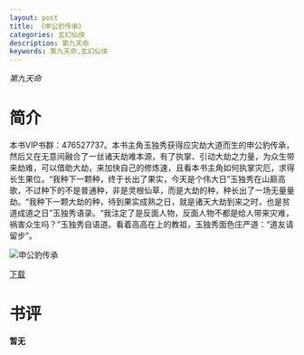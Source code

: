 ```yaml
---
layout: post
title: 《申公豹传承》
categories: 玄幻仙侠
description: 第九天命
keywords: 第九天命,玄幻仙侠
---
```

*第九天命*
# 简介
本书VIP书群：476527737。本书主角玉独秀获得应灾劫大道而生的申公豹传承，然后又在无意间融合了一丝诸天劫难本源，有了执掌、引动大劫之力量，为众生带来劫难，可以借助大劫，来加快自己的修炼速，且看本书主角如何执掌灾厄，求得长生果位。“我种下一颗种，终于长出了果实，今天是个伟大日”玉独秀在山巅高歌，不过种下的不是普通种，非是灵根仙草，而是大劫的种，种长出了一场无量量劫。“我种下一颗大劫的种，待到果实成熟之日，就是诸天大劫到来之时，也是贫道成道之日”玉独秀语录。“我注定了是反面人物，反面人物不都是给人带来灾难，祸害众生吗？”玉独秀自语道。看着高高在上的教祖，玉独秀面色庄严道：“道友请留步”。

![申公豹传承](https://cdn.jsdelivr.net/gh/YYbooks0/yybooks0img@master/bookscover2/申公豹传承.nu4oatkbnmo.jpg)

[下载](https://link.jscdn.cn/1drv/aHR0cHM6Ly8xZHJ2Lm1zL3QvcyFBaGU2R2dNWmVFb2poa0x6NTBwQlpLOUlJY3RpP2U9WmJyQnpj.txt)

# 书评
**暂无**